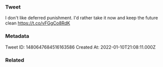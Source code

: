 ### Tweet
I don't like deferred punishment. I'd rather take it now and keep the future clean https://t.co/vFGgCo8RdK

### Metadata
Tweet ID: 1480647684516163586
Created At: 2022-01-10T21:08:11.000Z

### Related

